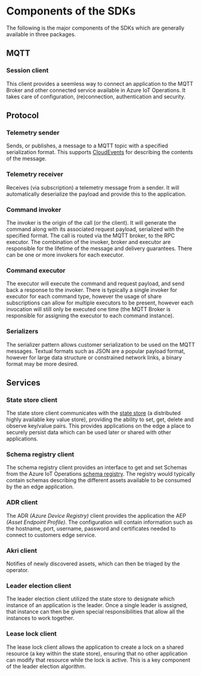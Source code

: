# Components of the SDKs

The following is the major components of the SDKs which are generally available in three packages.

## MQTT 

### Session client

This client provides a seemless way to connect an application to the MQTT Broker and other connected service available in Azure IoT Operations. It takes care of configuration, (re)connection, authentication and security.

## Protocol

### Telemetry sender

Sends, or publishes, a message to a MQTT topic with a specified serialization format. This supports [CloudEvents](https://cloudevents.io) for describing the contents of the message.

### Telemetry receiver

Receives (via subscription) a telemetry message from a sender. It will automatically deserialize the payload and provide this to the application.

### Command invoker

The invoker is the origin of the call (or the client). It will generate the command along with its associated request payload, serialized with the specified format. The call is routed via the MQTT broker, to the RPC executor. The combination of the invoker, broker and executor are responsible for the lifetime of the message and delivery guarantees. There can be one or more invokers for each executor.

### Command executor

The executor will execute the command and request payload, and send back a response to the invoker. There is typically a single invoker for executor for each command type, however the usage of share subscriptions can allow for multiple executors to be present, however each invocation will still only be executed one time (the MQTT Broker is responsible for assigning the executor to each command instance).

### Serializers

The serializer pattern allows customer serialization to be used on the MQTT messages. Textual formats such as JSON are a popular payload format, however for large data structure or constrained network links, a binary format may be more desired.

## Services

### State store client

The state store client communicates with the [state store](https://learn.microsoft.com/azure/iot-operations/create-edge-apps/concept-about-state-store-protocol) (a distributed highly available key value store), providing the ability to set, get, delete and observe key/value pairs. This provides applications on the edge a place to securely persist data which can be used later or shared with other applications.

### Schema registry client

The schema registry client provides an interface to get and set Schemas from the Azure IoT Operations [schema registry](https://learn.microsoft.com/en-us/azure/iot-operations/connect-to-cloud/concept-schema-registry). The registry would typically contain schemas describing the different assets available to be consumed by the an edge application.

### ADR client

The ADR *(Azure Device Registry)* client provides the application the AEP *(Asset Endpoint Profile)*. The configuration will contain information such as the hostname, port, username, password and certificates needed to connect to customers edge service.

### Akri client

Notifies of newly discovered assets, which can then be triaged by the operator.

### Leader election client

The leader election client utilized the state store to designate which instance of an application is the leader. Once a single leader is assigned, that instance can then be given special responsibilities that allow all the instances to work together.

### Lease lock client

The lease lock client allows the application to create a lock on a shared resource (a key within the state store), ensuring that no other application can modify that resource while the lock is active. This is a key component of the leader election algorithm.

